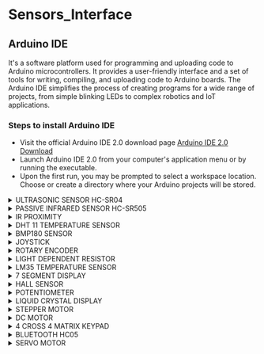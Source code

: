 # Sensors_Interface

## Arduino IDE

It's a software platform used for programming and uploading code to Arduino microcontrollers. It provides a user-friendly interface and a set of tools for writing, compiling, and uploading code to Arduino boards. The Arduino IDE simplifies the process of creating programs for a wide range of projects, from simple blinking LEDs to complex robotics and IoT applications.

### Steps to install Arduino IDE

- Visit the official Arduino IDE 2.0 download page  [Arduino IDE 2.0 Download](https://www.arduino.cc/en/software)
- Launch Arduino IDE 2.0 from your computer's application menu or by running the executable.
- Upon the first run, you may be prompted to select a workspace location. Choose or create a directory where your Arduino projects will be stored.

<details>
  
<summary> ULTRASONIC SENSOR HC-SR04 </summary>
<br>

### source code
```
const int trigPin = 9;  // Trigger pin of the ultrasonic sensor
const int echoPin = 10; // Echo pin of the ultrasonic sensor

void setup() {
  Serial.begin(9600);   // Initialize serial communication
  pinMode(trigPin, OUTPUT);
  pinMode(echoPin, INPUT);
}

void loop() {
  // Send a pulse to the ultrasonic sensor
  digitalWrite(trigPin, LOW);
  delayMicroseconds(2);
  digitalWrite(trigPin, HIGH);
  delayMicroseconds(10);
  digitalWrite(trigPin, LOW);

  // Measure the time it takes for the pulse to return
  long duration = pulseIn(echoPin, HIGH);

  // Calculate distance in centimeters (speed of sound is approximately 343 meters per second)
  int distance = duration * 0.034 / 2;

  // Print the distance to the serial monitor
  Serial.print("Distance: ");
  Serial.print(distance);
  Serial.println(" cm");

  delay(1000);  // Wait for a second before taking another measurement
}
```

### circuit diagram


![image](https://github.com/benedict04/Sensors_Interface/assets/109859485/6733b224-4521-4b32-9e22-fc2c493f70f8)


### wiring

+ Connect the VCC pin of the ultrasonic sensor to the 5V pin on the Arduino
+ Connect the GND pin of the ultrasonic sensor to the GND pin on the Arduino.
+ Connect the Trig pin of the ultrasonic sensor to Digital Pin 9 on the Arduino.
+ Connect the Echo pin of the ultrasonic sensor to Digital Pin 10 on the Arduino.


### output

![us_ss](https://github.com/benedict04/Sensors_Interface/assets/109859485/013d6da6-5eb2-4e48-bccc-c73cf5b73354)


</details>

<details>
<summary> PASSIVE INFRARED SENSOR HC-SR505 </summary>
<br>

### source code

```
const int pirPin = 2;  // PIR sensor output pin

void setup() {
  Serial.begin(9600);   // Initialize serial communication
  pinMode(pirPin, INPUT);
}

void loop() {
  int motionState = digitalRead(pirPin);

  if (motionState == HIGH) {
    Serial.println("Motion detected!");
  } else {
    Serial.println("No motion detected");
  }

  delay(1000);  // Delay to avoid rapid serial print
}

```

### circuit diagram


![image](https://github.com/benedict04/Sensors_Interface/assets/109859485/fbab9bd3-5158-49ea-90eb-96b0b4a954f1)


### wiring
+ Connect the VCC pin of the PIR sensor to the 5V pin on the Arduino.
+ Connect the GND pin of the PIR sensor to the GND pin on the Arduino.
+ Connect the OUT (or DOUT) pin of the PIR sensor to Digital Pin 2 on the Arduino.


### output


![PIR_SS](https://github.com/benedict04/Sensors_Interface/assets/109859485/fe1c3f0b-db68-4d74-942b-f32de6cc465d)


</details>

<details>
<summary> IR PROXIMITY </summary>
<br>

### source code

```
const int irSensorPin = 2;  // Digital pin connected to the output of the IR proximity sensor

void setup() {
  Serial.begin(9600);       // Initialize serial communication
  pinMode(irSensorPin, INPUT);
}

void loop() {
  // Read the digital output from the IR proximity sensor
  int proximityValue = digitalRead(irSensorPin);

  // Print the result to the Serial Monitor
  if (proximityValue == HIGH) {
    Serial.println("Object detected!");
  } else {
    Serial.println("No object detected");
  }

  delay(500);  // Delay for stability
}
```

### circuit diagram

![image](https://github.com/benedict04/Sensors_Interface/assets/109859485/b2827089-1a27-4a80-b60d-7a961a2f328b)


### wiring

+ Connect the sensor's VCC to the Arduino's 5V.
+ Connect the sensor's GND to the Arduino's GND.
+ Connect the sensor's OUT to the Arduino's Digital Pin 2.


### output

![irp_ss](https://github.com/benedict04/Sensors_Interface/assets/109859485/9492c888-4eb5-4aba-bc75-660354ac7aaf)


</details>

<details>
<summary> DHT 11 TEMPERATURE SENSOR </summary>
<br>

### source code

```
#include <DHT.h>

#define DHTPIN 2      // Digital pin connected to the DHT sensor
#define DHTTYPE DHT11 // DHT sensor type (DHT11 or DHT22)

DHT dht(DHTPIN, DHTTYPE);

void setup() {
  Serial.begin(9600);
  dht.begin();
}

void loop() {
  delay(2000); // Wait for 2 seconds between readings

  float temperature = dht.readTemperature(); // Read temperature in Celsius
  float humidity = dht.readHumidity();       // Read humidity

  Serial.print("Temperature: ");
  Serial.print(temperature);
  Serial.print(" °C, Humidity: ");
  Serial.print(humidity);
  Serial.println(" %");
}

```

### circuit diagram


![image](https://github.com/benedict04/Sensors_Interface/assets/109859485/89193b74-4591-48a0-9530-246eb4204bd7)


### wiring

+ Connect the sensor's VCC to the Arduino's 5V.
+ Connect the sensor's GND to the Arduino's GND.
+ Connect the sensor's DATA to the Arduino's Digital Pin 2.


### output

![dht_ss](https://github.com/benedict04/Sensors_Interface/assets/109859485/f9a6b594-07d6-48af-8099-b1f2e5fdc34b)


</details>

<details>
<summary> BMP180 SENSOR </summary>
<br>

### source code

```
#include <Wire.h>
#include <Adafruit_BMP085.h>

Adafruit_BMP085 bmp;

void setup() {
  Serial.begin(9600);
  if (!bmp.begin()) {
    Serial.println("Could not find a valid BMP180 sensor, check wiring!");
    while (1);
  }
}

void loop() {
  Serial.print("Temperature: ");
  Serial.print(bmp.readTemperature());
  Serial.println(" °C");

  Serial.print("Pressure: ");
  Serial.print(bmp.readPressure());
  Serial.println(" Pa");

  delay(1000);
}

```

### circuit diagram

![image](https://github.com/benedict04/Sensors_Interface/assets/109859485/53284f6f-04ce-47a2-9a54-8d080b45d303)

### wiring

+ Connect the sensor's VCC to the Arduino's 5V.
+ Connect the sensor's GND to the Arduino's GND.
+ Connect the sensor's SDA to the Arduino's A4.
+ Connect the sensor's SCL to the Arduino's A5.

### output

![bmp_ss](https://github.com/benedict04/Sensors_Interface/assets/109859485/c9277213-337b-4328-88a4-d0323ba74e6f)


</details>

<details>
<summary> JOYSTICK </summary>
<br>


### source code

```
const int xAxisPin = A0;  // Connect the X-axis of the joystick to analog pin A0
const int yAxisPin = A1;  // Connect the Y-axis of the joystick to analog pin A1

void setup() {
  Serial.begin(9600);
}

void loop() {
  // Read analog values from the joystick
  int xValue = analogRead(xAxisPin);
  int yValue = analogRead(yAxisPin);

  // Print the X and Y values to the Serial Monitor
  Serial.print("X-axis: ");
  Serial.print(xValue);
  Serial.print(", Y-axis: ");
  Serial.println(yValue);

  delay(500);  // Delay for stability
}
```

### circuit diagram

![image](https://github.com/benedict04/Sensors_Interface/assets/109859485/ed8551cd-d40a-463e-b83b-c4001aeb682c)


### wiring

+ Connect the VRx (X-axis) of the joystick to Analog Pin A0 on the Arduino.
+ Connect the VRy (Y-axis) of the joystick to Analog Pin A1 on the Arduino.
+ Connect the GND of the joystick to the GND on the Arduino.
+ Connect the VCC of the joystick to the 5V on the Arduino.


### output

![js_ss](https://github.com/benedict04/Sensors_Interface/assets/109859485/fd931834-7d00-4797-a274-cdbd8f730ea5)


## SOUND SENSOR

### source code

```
const int soundSensorPin = A0; // Connect the analog output of the sound sensor to analog pin A0

void setup() {
  Serial.begin(9600);
}

void loop() {
  // Read analog value from the sound sensor
  int soundValue = analogRead(soundSensorPin);

  // Print the sound value to the Serial Monitor
  Serial.print("Sound Level: ");
  Serial.println(soundValue);

  delay(500);  // Delay for stability
}
```

### wiring

+ Connect the Analog Output of the sound sensor to Analog Pin A0 on the Arduino.
+ Connect the GND of the sound sensor to the GND on the Arduino.
+ Connect the VCC of the sound sensor to the 5V on the Arduino.


### output

![ss_ss](https://github.com/benedict04/Sensors_Interface/assets/109859485/84583ce6-5338-4224-88fc-5ac71e87872d)


</details>

<details>
<summary> ROTARY ENCODER </summary>
<br>

### source code

```
// Rotary Encoder Pins
const int encoderPinA = 2;  // Connect to digital pin 2
const int encoderPinB = 3;  // Connect to digital pin 3

volatile int encoderPos = 0;  // Current position of the encoder
int lastEncoderPos = 0;       // Last position of the encoder

void setup() {
  Serial.begin(9600);

  // Configure encoder pins as INPUT_PULLUP to enable internal pull-up resistors
  pinMode(encoderPinA, INPUT_PULLUP);
  pinMode(encoderPinB, INPUT_PULLUP);

  // Attach interrupts to the encoder pins
  attachInterrupt(digitalPinToInterrupt(encoderPinA), updateEncoder, CHANGE);
  attachInterrupt(digitalPinToInterrupt(encoderPinB), updateEncoder, CHANGE);
}

void loop() {
  // Check if the encoder position has changed
  if (encoderPos != lastEncoderPos) {
    Serial.print("Encoder Position: ");
    Serial.println(encoderPos);

    lastEncoderPos = encoderPos;
  }
}

// Interrupt service routine to update encoder position
void updateEncoder() {
  // Read the current state of the encoder pins
  int encA = digitalRead(encoderPinA);
  int encB = digitalRead(encoderPinB);

  // Determine the direction of rotation based on the state changes
  if (encA == encB) {
    encoderPos++;
  } else {
    encoderPos--;
  }
}
```

### diagram

![image](https://github.com/benedict04/Sensors_Interface/assets/109859485/9d6135dc-3c51-4224-aa0c-3486929d6d67)


### wiring

+ Connect one side of the rotary encoder to the Arduino's 5V.
+ Connect the other side of the rotary encoder to the Arduino's GND.
+ Connect the A output of the rotary encoder to digital pin 2 on the Arduino.
+ Connect the B output of the rotary encoder to digital pin 3 on the Arduino.


### output

![rm_ss](https://github.com/benedict04/Sensors_Interface/assets/109859485/9f3aca68-679a-4dbe-b20b-3b47c2a23268)


</details>

<details>
<summary> LIGHT DEPENDENT RESISTOR </summary>
<br>


###source code

```
const int ldrPin = A0;  // Connect the LDR to analog pin A0

void setup() {
  Serial.begin(9600);
}

void loop() {
  // Read the analog value from the LDR
  int ldrValue = analogRead(ldrPin);

  // Print the LDR value to the Serial Monitor
  Serial.print("LDR Value: ");
  Serial.println(ldrValue);

  delay(500);  // Delay for stability
}

```

### circuit diagram

![image](https://github.com/benedict04/Sensors_Interface/assets/109859485/4440c107-c6c4-4b28-bb63-b4c201b5bddc)


### wiring

+ Connect one leg of the LDR to the Arduino's 5V.
+ Connect the other leg of the LDR to the analog pin A0 on the Arduino.
+ Connect a resistor from the same leg of the LDR to the GND on the Arduino.


### output

![ldr_ss](https://github.com/benedict04/Sensors_Interface/assets/109859485/3e14b360-c94d-4968-99ec-2055cf3ac36a)


</details>

<details>
<summary> LM35 TEMPERATURE SENSOR </summary>
<br>

### source code 

```
const int lm35Pin = A0;  // Connect the LM35 to analog pin A0

void setup() {
  Serial.begin(9600);
}

void loop() {
  // Read the analog value from the LM35
  int lm35Value = analogRead(lm35Pin);

  // Convert the analog value to temperature in Celsius
  float temperatureCelsius = (lm35Value / 1024.0) * 500.0;

  // Print the temperature to the Serial Monitor
  Serial.print("Temperature: ");
  Serial.print(temperatureCelsius);
  Serial.println(" °C");

  delay(1000);  // Delay for stability
}

```

### circuit diagram

![image](https://github.com/benedict04/Sensors_Interface/assets/109859485/a34ef6d5-08ee-4598-88ee-24791aaad1c2)


### wiring

+ Connect the LM35's VCC to the Arduino's 5V.
+ Connect the LM35's GND to the Arduino's GND.
+ Connect the LM35's OUT to analog pin A0 on the Arduino.


### output

![lm_ss](https://github.com/benedict04/Sensors_Interface/assets/109859485/4868213f-49fa-4c7f-9719-23c7adb02bde)


</details>

<details>
<summary> 7 SEGMENT DISPLAY </summary>
<br>

### source code

```
// Pin mapping for common cathode seven-segment display
const int segmentPins[] = {2, 3, 4, 5, 6, 7, 8};  // Connect these pins to segments a, b, c, d, e, f, and g
const int digitPin = 9;                              // Connect this pin to the common cathode pin

void setup() {
  for (int i = 0; i < 7; i++) {
    pinMode(segmentPins[i], OUTPUT);
  }
  pinMode(digitPin, OUTPUT);
}

void loop() {
  // Display numbers 0 to 9 on the seven-segment display
  for (int i = 0; i < 10; i++) {
    displayNumber(i);
    delay(1000);
  }
}

void displayNumber(int number) {
  // Define the segments for each digit
  const byte digitSegments[] = {
    B0111111,  // 0
    B0000110,  // 1
    B1011011,  // 2
    B1001111,  // 3
    B1100110,  // 4
    B1101101,  // 5
    B1111101,  // 6
    B0000111,  // 7
    B1111111,  // 8
    B1101111   // 9
  };

  // Activate the segments for the given number
  for (int i = 0; i < 7; i++) {
    bool isSegmentActive = bitRead(digitSegments[number], i);
    digitalWrite(segmentPins[i], isSegmentActive ? HIGH : LOW);
  }

  // Activate the display
  digitalWrite(digitPin, LOW);
  delay(5);  // A small delay to improve visibility
  digitalWrite(digitPin, HIGH);
}

```

### circuit diagram

![image](https://github.com/benedict04/Sensors_Interface/assets/109859485/f0987df1-482c-4e7b-aa8e-cf7addd2d445)


### wiring

+ Connect the common cathode pin of the seven-segment display to the digitPin (pin 9).
+ Connect each segment pin (a, b, c, d, e, f, g) to the corresponding digital pins (2, 3, 4, 5, 6, 7, 8).


</details>

<details>
<summary> HALL SENSOR </summary>
<br>

### source code

```
const int hallSensorPin = 2;  // Connect the Hall sensor signal pin to digital pin 2

void setup() {
  Serial.begin(9600);
  pinMode(hallSensorPin, INPUT);
}

void loop() {
  // Read the state of the Hall sensor
  int hallState = digitalRead(hallSensorPin);

  // Print the state to the Serial Monitor
  Serial.println(hallState);

  delay(500);  // Delay for stability
}

```

### circuit diagram


![image](https://github.com/benedict04/Sensors_Interface/assets/109859485/852a6ea0-48c4-44e7-aadc-0c4c4f9e005d)


### wiring

+ Connect the signal pin of the Hall sensor module to digital pin 2 on the Arduino.
+ Connect the VCC pin of the Hall sensor module to the Arduino's 5V.
+ Connect the GND pin of the Hall sensor module to the Arduino's GND.


### output

![hs_ss](https://github.com/benedict04/Sensors_Interface/assets/109859485/b24d62d2-6fc9-42d1-b7d5-b4d7a84a2080)


</details>

<details>
<summary> POTENTIOMETER </summary>
<br>

### source code

```
const int potentiometerPin = A0;  // Connect the potentiometer to analog pin A0

void setup() {
  Serial.begin(9600);
}

void loop() {
  // Read the analog value from the potentiometer
  int potValue = analogRead(potentiometerPin);

  // Print the potentiometer value to the Serial Monitor
  Serial.println(potValue);

  delay(100);  // Delay for stability
}

```

### circuit diagram

![image](https://github.com/benedict04/Sensors_Interface/assets/109859485/c938c3e3-0f5e-49d3-b563-f81deb6a0ce3)


### wiring

+ Connect one leg of the potentiometer to the Arduino's 5V.
+ Connect the other leg of the potentiometer to the Arduino's GND.
+ Connect the middle pin (wiper) of the potentiometer to analog pin A0 on the Arduino.


### output


![pm_ss](https://github.com/benedict04/Sensors_Interface/assets/109859485/2264807a-f38d-47f4-b63c-9850f1f9b671)


</details>

<details>
<summary> LIQUID CRYSTAL DISPLAY </summary>
<br>

### source code

```
#include <LiquidCrystal.h>

// Pin configuration for LCD
const int rs = 12;   // Register select pin
const int en = 11;   // Enable pin
const int d4 = 5;    // Data pin 4
const int d5 = 4;    // Data pin 5
const int d6 = 3;    // Data pin 6
const int d7 = 2;    // Data pin 7

LiquidCrystal lcd(rs, en, d4, d5, d6, d7);

void setup() {
  lcd.begin(16, 2);  // Initialize the LCD with 16 columns and 2 rows
  lcd.print("Hello, Arduino!");
}

void loop() {
  // Your code here
}

```

### circuit diagram


![image](https://github.com/benedict04/Sensors_Interface/assets/109859485/0b98ddfc-3266-4b40-980b-600965bedf60)


### wiring

+ Connect the LCD RS pin to digital pin 12.
+ Connect the LCD EN pin to digital pin 11.
+ Connect the LCD D4 pin to digital pin 5.
+ Connect the LCD D5 pin to digital pin 4.
+ Connect the LCD D6 pin to digital pin 3.
+ Connect the LCD D7 pin to digital pin 2.
+ Connect the LCD VSS (ground) pin to the Arduino's GND.
+ Connect the LCD VDD (power) pin to the Arduino's 5V.
+ Connect the LCD V0 (contrast) pin to a potentiometer (adjustable resistor) and connect the other end of the potentiometer to GND.

</details>

<details>
<summary> STEPPER MOTOR </summary>
<br>


### source code

```
#include <AccelStepper.h>

// Define the motor connections
const int stepPin = 2;
const int dirPin = 3;

// Create an AccelStepper object
AccelStepper stepper(1, stepPin, dirPin);

void setup() {
  // Set the maximum speed and acceleration
  stepper.setMaxSpeed(1000);
  stepper.setAcceleration(500);

  // Set the initial position
  stepper.setCurrentPosition(0);
}

void loop() {
  // Move the stepper motor 200 steps in one direction
  stepper.moveTo(200);
  stepper.run();

  delay(1000);  // Pause for 1 second

  // Move the stepper motor 200 steps in the opposite direction
  stepper.moveTo(0);
  stepper.run();

  delay(1000);  // Pause for 1 second
}

```

### circuit diagram

![image](https://github.com/benedict04/Sensors_Interface/assets/109859485/08021cb9-1594-460f-9dcd-ed595e7983ac)



### wiring

+ Connect the driver's step pin to digital pin 2 on the Arduino.
+ Connect the driver's dir pin to digital pin 3 on the Arduino.
+ Connect the stepper motor to the output terminals of the driver.
+ Connect a power supply to the stepper motor driver.


</details>

<details>
<summary> DC MOTOR </summary>
<br>

### source code

```
// Motor A
const int motorAPin1 = 9;   // Input 1 for Motor A
const int motorAPin2 = 10;  // Input 2 for Motor A
const int enableAPin = 11;  // PWM Speed Control for Motor A

void setup() {
  pinMode(motorAPin1, OUTPUT);
  pinMode(motorAPin2, OUTPUT);
  pinMode(enableAPin, OUTPUT);

  // Set motor speed to zero initially
  analogWrite(enableAPin, 0);
}

void loop() {
  // Move the motor forward
  motorControl(motorAPin1, motorAPin2, enableAPin, 255);
  delay(2000);  // Run for 2 seconds

  // Stop the motor
  motorControl(motorAPin1, motorAPin2, enableAPin, 0);
  delay(1000);  // Pause for 1 second

  // Move the motor backward
  motorControl(motorAPin2, motorAPin1, enableAPin, 255);
  delay(2000);  // Run for 2 seconds

  // Stop the motor
  motorControl(motorAPin1, motorAPin2, enableAPin, 0);
  delay(1000);  // Pause for 1 second
}

// Function to control the motor speed and direction
void motorControl(int input1Pin, int input2Pin, int enablePin, int speed) {
  // Set motor direction based on the sign of the speed
  if (speed > 0) {
    digitalWrite(input1Pin, HIGH);
    digitalWrite(input2Pin, LOW);
  } else if (speed < 0) {
    digitalWrite(input1Pin, LOW);
    digitalWrite(input2Pin, HIGH);
  } else {
    digitalWrite(input1Pin, LOW);
    digitalWrite(input2Pin, LOW);
  }

  // Set motor speed (PWM)
  analogWrite(enablePin, abs(speed));
}
```

### circuit diagram

![image](https://github.com/benedict04/Sensors_Interface/assets/109859485/dc03efa6-6299-40e0-96c9-32e227d39c9b)


### wiring

+ Connect the L298N Input 1 pin to digital pin 9 on the Arduino.
+ Connect the L298N Input 2 pin to digital pin 10 on the Arduino.
+ Connect the L298N Enable pin to digital pin 11 on the Arduino.
+ Connect the DC motor to the output terminals of Motor A on the L298N.
+ Connect a power supply to the motor driver (be sure to share the ground with the Arduino).

</details>


<details>
<summary> 4 CROSS 4 MATRIX KEYPAD </summary>
<br>

  
### source code
```
#include <Keypad.h>

const byte ROW_NUM    = 4; // four rows
const byte COLUMN_NUM = 4; // four columns

char keys[ROW_NUM][COLUMN_NUM] = {
  {'1','2','3','A'},
  {'4','5','6','B'},
  {'7','8','9','C'},
  {'*','0','#','D'}
};

byte pin_rows[ROW_NUM]    = {9, 8, 7, 6}; // connect to the row pinouts of the keypad
byte pin_column[COLUMN_NUM] = {5, 4, 3, 2}; // connect to the column pinouts of the keypad

Keypad myKeypad = Keypad(makeKeymap(keys), pin_rows, pin_column, ROW_NUM, COLUMN_NUM);

void setup() {
  Serial.begin(9600);
}

void loop() {
  char key = myKeypad.getKey();

  if (key) {
    Serial.println(key);
    // Perform actions based on the pressed key
  }
}
```


### circuit diagram

![image](https://github.com/benedict04/Sensors_Interface/assets/109859485/e3bd176f-029b-431f-ad99-d0f4ee81c788)


### wiring

+ Connect the keypad's ROW1-ROW4 pins to digital pins 9-6 on the Arduino.
+ Connect the keypad's COL1-COL4 pins to digital pins 5-2 on the Arduino.


### output

![image](https://github.com/benedict04/Sensors_Interface/assets/109859485/8a23ef9b-c3d7-4485-87a2-5a8d53061a8a)


</details>

<details>
<summary> BLUETOOTH HC05 </summary>
<br>

  
### source code

```
// Pin configuration for HC-05 Bluetooth module
const int rxPin = 2;   // Rx pin on the Arduino, connect to Tx pin on HC-05
const int txPin = 3;   // Tx pin on the Arduino, connect to Rx pin on HC-05

void setup() {
  Serial.begin(9600);  // Serial communication with HC-05
}

void loop() {
  if (Serial.available() > 0) {
    // Read and store the entire string from Bluetooth module
    String receivedString = Serial.readStringUntil('\n');

    // Print the received string to the Serial Monitor
    Serial.print("Received: ");
    Serial.println(receivedString);
  }
}
```

### circuit diagram


![image](https://github.com/benedict04/Sensors_Interface/assets/109859485/3bde096b-86a5-41bf-914a-d1c317b741c7)


### wiring

+ Connect the HC-05 Rx pin to digital pin 2 (Arduino Tx).
+ Connect the HC-05 Tx pin to digital pin 3 (Arduino Rx).
+ Connect the HC-05 VCC pin to the Arduino's 5V.
+ Connect the HC-05 GND pin to the Arduino's GND.

### output

![image](https://github.com/benedict04/Sensors_Interface/assets/109859485/3e77ae3d-61b2-4097-a131-11988d40fccb)

</details>


<details>
<summary> SERVO MOTOR </summary>
<br>

### source code

```
#include <Servo.h>

Servo myServo; // Create a Servo object

int servoPin = 9; // Connect the servo signal wire to digital pin 9

void setup() {
  myServo.attach(servoPin); // Attach the servo to the specified pin
}

void loop() {
  // Sweep the servo from 0 to 180 degrees
  for (int angle = 0; angle <= 180; angle += 1) {
    myServo.write(angle);
    delay(15);
  }

  delay(1000); // Pause for 1 second

  // Sweep the servo from 180 to 0 degrees
  for (int angle = 180; angle >= 0; angle -= 1) {
    myServo.write(angle);
    delay(15);
  }

  delay(1000); // Pause for 1 second
}
```

### circuit diagram

![image](https://github.com/benedict04/Sensors_Interface/assets/109859485/277245e3-2df9-4206-9057-4b7975ca8a17)


### wiring

+ Connect the servo signal wire to digital pin 9.
+ Connect the servo power wire to the Arduino's 5V.
+ Connect the servo ground wire to the Arduino's GND.

</details>








